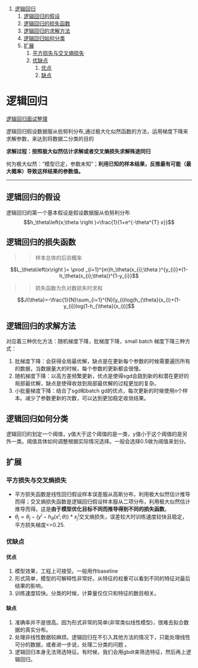 <!-- TOC -->

1. [逻辑回归](#逻辑回归)
   1. [逻辑回归的假设](#逻辑回归的假设)
   2. [逻辑回归的损失函数](#逻辑回归的损失函数)
   3. [逻辑回归的求解方法](#逻辑回归的求解方法)
   4. [逻辑回归如何分类](#逻辑回归如何分类)
   5. [扩展](#扩展)
      1. [平方损失与交叉熵损失](#平方损失与交叉熵损失)
      2. [优缺点](#优缺点)
         1. [优点](#优点)
         2. [缺点](#缺点)

<!-- /TOC -->

<a id="markdown-逻辑回归" name="逻辑回归"></a>
# 逻辑回归

[逻辑回归面试整理](https://www.cnblogs.com/ModifyRong/p/7739955.html)

逻辑回归假设数据服从伯努利分布,通过极大化似然函数的方法，运用梯度下降来求解参数，来达到将数据二分类的目的

**求解过程：按照极大似然估计求解或者交叉熵损失求解殊途同归**

何为极大似然：“模型已定，参数未知”；**利用已知的样本结果，反推最有可能（最大概率）导致这样结果的参数值。**

---
<a id="markdown-逻辑回归的假设" name="逻辑回归的假设"></a>
## 逻辑回归的假设
逻辑回归的第一个基本假设是假设数据服从伯努利分布
$$h_\theta\left(x;\theta \right )=\frac{1}{1+e^{-\theta^{T} x}}$$


<a id="markdown-逻辑回归的损失函数" name="逻辑回归的损失函数"></a>
## 逻辑回归的损失函数
>>样本总体的后验概率

$$L_\theta\left(x\right )= \prod _{i=1}^{m}h_\theta(x_{i};\theta )^{y_{i}}*(1-h_\theta(x_{i};\theta))^{1-y_{i}}$$
>>损失函数为负对数损失时求和

$$J(\theta)=-\frac{1}{N}\sum_{i=1}^{N}[y_{i}log(h_{\theta}(x_i))+(1-y_{i})log(1-h_{\theta}(x_i))]$$

<a id="markdown-逻辑回归的求解方法" name="逻辑回归的求解方法"></a>
## 逻辑回归的求解方法
对应着三种优化方法：随机梯度下降，批梯度下降，small batch 梯度下降三种方式：
1. 批梯度下降：会获得全局最优解，缺点是在更新每个参数的时候需要遍历所有的数据，当数据量大的时候，每个参数的更新都会很慢。
2. 随机梯度下降：以高方差频繁更新，优点是使得sgd会跳到新的和潜在更好的局部最优解，缺点是使得收敛到局部最优解的过程更加的复杂。
3. 小批量梯度下降：结合了sgd和batch gd的优点，每次更新的时候使用n个样本。减少了参数更新的次数，可以达到更加稳定收敛结果。

<a id="markdown-逻辑回归如何分类" name="逻辑回归如何分类"></a>
## 逻辑回归如何分类
逻辑回归的划定一个阈值，y值大于这个阈值的是一类，y值小于这个阈值的是另外一类。阈值具体如何调整根据实际情况选择。一般会选择0.5做为阈值来划分。

<a id="markdown-扩展" name="扩展"></a>
## 扩展

<a id="markdown-平方损失与交叉熵损失" name="平方损失与交叉熵损失"></a>
### 平方损失与交叉熵损失
- 平方损失函数是线性回归假设样本误差服从高斯分布，利用极大似然估计推导而得；交叉熵损失函数是逻辑回归假设样本服从二项分布，利用极大似然估计推导而得。这是**由于模型优化目标不同而推导得到不同的损失函数**。
- $\theta _j=\theta _j-\left ( y^{i} -h_\theta (x^{i};\theta ) \right )\ast x^{i}_j$交叉熵损失，误差较大时训练速度较快且稳定，平方损失梯度<=0.25.

<a id="markdown-优缺点" name="优缺点"></a>
### 优缺点
<a id="markdown-优点" name="优点"></a>
#### 优点
1. 模型效果，工程上可接受。一般用作baseline
2. 形式简单，模型的可解释性非常好。从特征的权重可以看到不同的特征对最后结果的影响，
3. 训练速度较快。分类的时候，计算量仅仅只和特征的数目相关。
<a id="markdown-缺点" name="缺点"></a>
#### 缺点
1. 准确率并不是很高。因为形式非常的简单(非常类似线性模型)，很难去拟合数据的真实分布。
2. 处理非线性数据较麻烦。逻辑回归在不引入其他方法的情况下，只能处理线性可分的数据，或者进一步说，处理二分类的问题 。
3. 逻辑回归本身无法筛选特征。有时候，我们会用gbdt来筛选特征，然后再上逻辑回归。